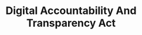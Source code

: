 ---
# This topic lives at
# https://digital.gov/topics/digital-accountability-and-transparency-act

# Topic Title
title: "Digital Accountability And Transparency Act"

# description — keep it short and clear
summary: ""

# Weight
weight: 1

# For more information on managing topics,
# see https://github.com/GSA/digitalgov.gov/wiki/topics
---